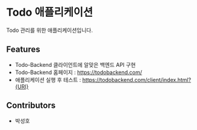 # Todo 애플리케이션
Todo 관리를 위한 애플리케이션입니다.

## Features
- Todo-Backend 클라이언트에 알맞은 백엔드 API 구현
- Todo-Backend 홈페이지 : https://todobackend.com/
- 애플리케이션 실행 후 테스트 : https://todobackend.com/client/index.html?{URI}

## Contributors
- 박성호
